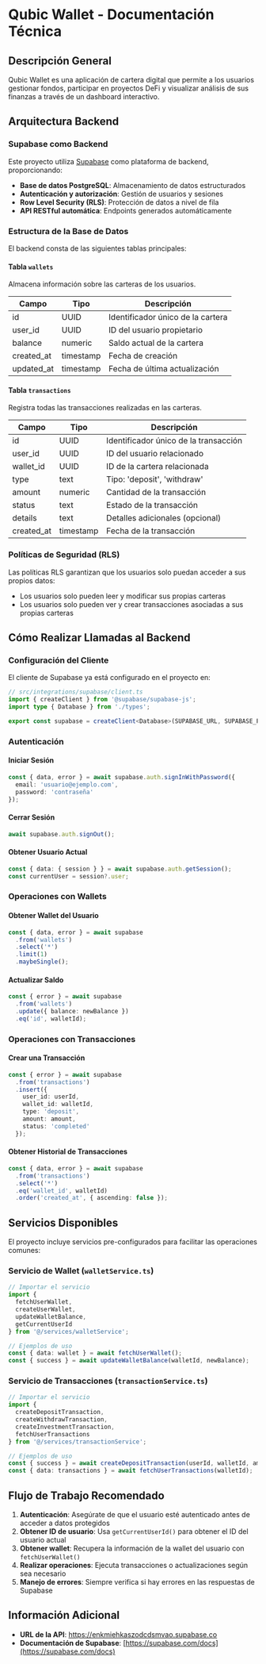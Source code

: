 
# Qubic Wallet - Documentación Técnica

## Descripción General
Qubic Wallet es una aplicación de cartera digital que permite a los usuarios gestionar fondos, participar en proyectos DeFi y visualizar análisis de sus finanzas a través de un dashboard interactivo.

## Arquitectura Backend

### Supabase como Backend

Este proyecto utiliza [Supabase](https://supabase.com) como plataforma de backend, proporcionando:

- **Base de datos PostgreSQL**: Almacenamiento de datos estructurados
- **Autenticación y autorización**: Gestión de usuarios y sesiones
- **Row Level Security (RLS)**: Protección de datos a nivel de fila
- **API RESTful automática**: Endpoints generados automáticamente

### Estructura de la Base de Datos

El backend consta de las siguientes tablas principales:

#### Tabla `wallets`
Almacena información sobre las carteras de los usuarios.

| Campo       | Tipo     | Descripción                           |
|-------------|----------|---------------------------------------|
| id          | UUID     | Identificador único de la cartera     |
| user_id     | UUID     | ID del usuario propietario            |
| balance     | numeric  | Saldo actual de la cartera            |
| created_at  | timestamp| Fecha de creación                     |
| updated_at  | timestamp| Fecha de última actualización         |

#### Tabla `transactions`
Registra todas las transacciones realizadas en las carteras.

| Campo       | Tipo     | Descripción                           |
|-------------|----------|---------------------------------------|
| id          | UUID     | Identificador único de la transacción |
| user_id     | UUID     | ID del usuario relacionado            |
| wallet_id   | UUID     | ID de la cartera relacionada          |
| type        | text     | Tipo: 'deposit', 'withdraw'           |
| amount      | numeric  | Cantidad de la transacción            |
| status      | text     | Estado de la transacción              |
| details     | text     | Detalles adicionales (opcional)       |
| created_at  | timestamp| Fecha de la transacción               |

### Políticas de Seguridad (RLS)

Las políticas RLS garantizan que los usuarios solo puedan acceder a sus propios datos:

- Los usuarios solo pueden leer y modificar sus propias carteras
- Los usuarios solo pueden ver y crear transacciones asociadas a sus propias carteras

## Cómo Realizar Llamadas al Backend

### Configuración del Cliente

El cliente de Supabase ya está configurado en el proyecto en:

```typescript
// src/integrations/supabase/client.ts
import { createClient } from '@supabase/supabase-js';
import type { Database } from './types';

export const supabase = createClient<Database>(SUPABASE_URL, SUPABASE_PUBLISHABLE_KEY);
```

### Autenticación

#### Iniciar Sesión
```typescript
const { data, error } = await supabase.auth.signInWithPassword({
  email: 'usuario@ejemplo.com',
  password: 'contraseña'
});
```

#### Cerrar Sesión
```typescript
await supabase.auth.signOut();
```

#### Obtener Usuario Actual
```typescript
const { data: { session } } = await supabase.auth.getSession();
const currentUser = session?.user;
```

### Operaciones con Wallets

#### Obtener Wallet del Usuario
```typescript
const { data, error } = await supabase
  .from('wallets')
  .select('*')
  .limit(1)
  .maybeSingle();
```

#### Actualizar Saldo
```typescript
const { error } = await supabase
  .from('wallets')
  .update({ balance: newBalance })
  .eq('id', walletId);
```

### Operaciones con Transacciones

#### Crear una Transacción
```typescript
const { error } = await supabase
  .from('transactions')
  .insert({
    user_id: userId,
    wallet_id: walletId,
    type: 'deposit',
    amount: amount,
    status: 'completed'
  });
```

#### Obtener Historial de Transacciones
```typescript
const { data, error } = await supabase
  .from('transactions')
  .select('*')
  .eq('wallet_id', walletId)
  .order('created_at', { ascending: false });
```

## Servicios Disponibles

El proyecto incluye servicios pre-configurados para facilitar las operaciones comunes:

### Servicio de Wallet (`walletService.ts`)

```typescript
// Importar el servicio
import { 
  fetchUserWallet, 
  createUserWallet, 
  updateWalletBalance,
  getCurrentUserId 
} from '@/services/walletService';

// Ejemplos de uso
const { data: wallet } = await fetchUserWallet();
const { success } = await updateWalletBalance(walletId, newBalance);
```

### Servicio de Transacciones (`transactionService.ts`)

```typescript
// Importar el servicio
import { 
  createDepositTransaction,
  createWithdrawTransaction,
  createInvestmentTransaction,
  fetchUserTransactions
} from '@/services/transactionService';

// Ejemplos de uso
const { success } = await createDepositTransaction(userId, walletId, amount);
const { data: transactions } = await fetchUserTransactions(walletId);
```

## Flujo de Trabajo Recomendado

1. **Autenticación**: Asegúrate de que el usuario esté autenticado antes de acceder a datos protegidos
2. **Obtener ID de usuario**: Usa `getCurrentUserId()` para obtener el ID del usuario actual
3. **Obtener wallet**: Recupera la información de la wallet del usuario con `fetchUserWallet()`
4. **Realizar operaciones**: Ejecuta transacciones o actualizaciones según sea necesario
5. **Manejo de errores**: Siempre verifica si hay errores en las respuestas de Supabase

## Información Adicional

- **URL de la API**: https://enkmiehkaszodcdsmvao.supabase.co
- **Documentación de Supabase**: [https://supabase.com/docs](https://supabase.com/docs)
